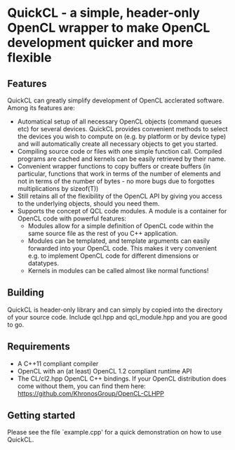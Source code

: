 # QuickCL - a simple, header-only OpenCL wrapper to make OpenCL development quicker and more flexible

## Features
QuickCL can greatly simplify development of OpenCL acclerated software. Among its features are:
  * Automatical setup of all necessary OpenCL objects (command queues etc) for several devices. QuickCL provides convenient methods to select the devices you wish to compute on (e.g. by platform or by device type) and will automatically create all necessary objects to get you started.
  * Compiling source code or files with one simple function call. Compiled programs are cached and kernels can be easily retrieved by their name.
  * Convenient wrapper functions to copy buffers or create buffers (in particular, functions that work in terms of the number of elements and not in terms of the number of bytes - no more bugs due to forgottes multiplications by sizeof(T))
  * Still retains all of the flexibility of the OpenCL API by giving you access to the underlying objects, should you need them.
  * Supports the concept of QCL code modules. A module is a container for OpenCL code with powerful features:
    * Modules allow for a simple definition of OpenCL code within the same source file as the rest of you C++ application. 
    * Modules can be templated, and template arguments can easily forwarded into your OpenCL code. This makes it very convenient e.g. to implement OpenCL code for different dimensions or datatypes.
    * Kernels in modules can be called almost like normal functions!

## Building
QuickCL is header-only library and can simply by copied into the directory of your source code. Include qcl.hpp and qcl_module.hpp and you are good to go.

## Requirements
  * A C++11 compliant compiler
  * OpenCL with an (at least) OpenCL 1.2 compliant runtime API
  * The CL/cl2.hpp OpenCL C++ bindings. If your OpenCL distribution does come without them, you can find them here: https://github.com/KhronosGroup/OpenCL-CLHPP
  
## Getting started
Please see the file `example.cpp' for a quick demonstration on how to use QuickCL.


